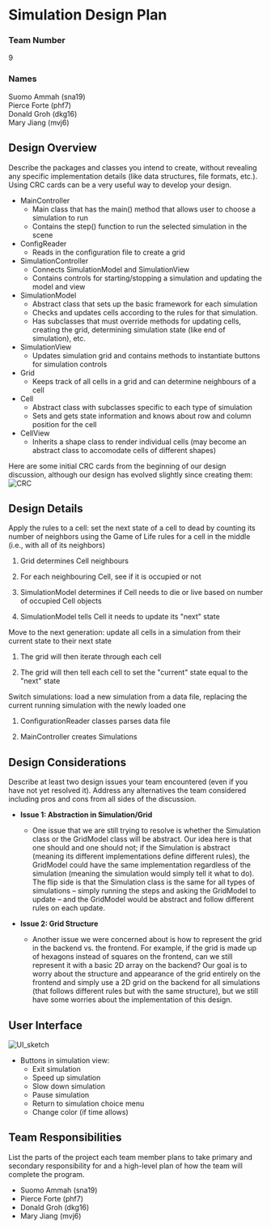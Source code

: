 # Simulation Design Plan
### Team Number 
9
### Names
Suomo Ammah (sna19)  
Pierce Forte (phf7)  
Donald Groh (dkg16)  
Mary Jiang (mvj6)   


## Design Overview
Describe the packages and classes you intend to create, without revealing any specific implementation details (like data structures, file formats, etc.). Using CRC cards can be a very useful way to develop your design.  

- MainController  
	- Main class that has the main() method that allows user to choose a simulation to run
	- Contains the step() function to run the selected simulation in the scene
- ConfigReader  
	- Reads in the configuration file to create a grid
- SimulationController
    - Connects SimulationModel and SimulationView
    - Contains controls for starting/stopping a simulation and updating the model and view
- SimulationModel  
	- Abstract class that sets up the basic framework for each simulation
	- Checks and updates cells according to the rules for that simulation.
    - Has subclasses that must override methods for updating cells, creating the grid, determining simulation state (like end of simulation), etc.
- SimulationView
	- Updates simulation grid and contains methods to instantiate buttons for simulation controls
- Grid
    - Keeps track of all cells in a grid and can determine neighbours of a cell
- Cell
    - Abstract class with subclasses specific to each type of simulation
    - Sets and gets state information and knows about row and column position for the cell
- CellView
    - Inherits a shape class to render individual cells (may become an abstract class to accomodate cells of different shapes)
    
   
Here are some initial CRC cards from the beginning of our design discussion, although our design has evolved slightly since creating them:
![CRC]("designImages/interfaceSketch.jpg")


## Design Details

Apply the rules to a cell: set the next state of a cell to dead by counting its number of neighbors using the Game of Life rules for a cell in the middle (i.e., with all of its neighbors)


1. Grid determines Cell neighbours

2. For each neighbouring Cell, see if it is occupied or not

3. SimulationModel determines if Cell needs to die or live based on number of occupied Cell objects

4. SimulationModel tells Cell it needs to update its "next" state



Move to the next generation: update all cells in a simulation from their current state to their next state  

1. The grid will then iterate through each cell

2. The grid will then tell each cell to set the "current" state equal to the "next" state


Switch simulations: load a new simulation from a data file, replacing the current running simulation with the newly loaded one

1. 	ConfigurationReader classes parses data file

2. MainController creates Simulations 

## Design Considerations
Describe at least two design issues your team encountered (even if you have not yet resolved it). Address any alternatives the team considered including pros and cons from all sides of the discussion.    

-   **Issue 1: Abstraction in Simulation/Grid**
	- One issue that we are still trying to resolve is whether the Simulation class or the GridModel class will be abstract. Our idea here is that one should and one should not; if the Simulation is abstract (meaning its different implementations define different rules), the GridModel could have the same implementation regardless of the simulation (meaning the simulation would simply tell it what to do). The flip side is that the Simulation class is the same for all types of simulations – simply running the steps and asking the GridModel to update – and the GridModel would be abstract and follow different rules on each update.
    
- **Issue 2: Grid Structure**
	- Another issue we were concerned about is how to represent the grid in the backend vs. the frontend. For example, if the grid is made up of hexagons instead of squares on the frontend, can we still represent it with a basic 2D array on the backend? Our goal is to worry about the structure and appearance of the grid entirely on the frontend and simply use a 2D grid on the backend for all simulations (that follows different rules but with the same structure), but we still have some worries about the implementation of this design.

## User Interface
![UI_sketch]("designImages/interfaceSketch.jpg")

- Buttons in simulation view:
	- Exit simulation
	- Speed up simulation
    - Slow down simulation
    - Pause simulation
    - Return to simulation choice menu
    - Change color (if time allows)

## Team Responsibilities
List the parts of the project each team member plans to take primary and secondary responsibility for and a high-level plan of how the team will complete the program.  

- Suomo Ammah (sna19)  
- Pierce Forte (phf7)  
- Donald Groh (dkg16)  
- Mary Jiang (mvj6) 